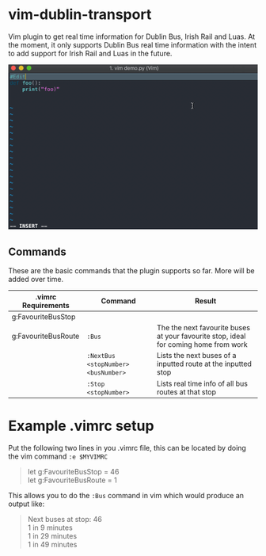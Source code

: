 # vim-dublin-transport
Vim plugin to get real time information for Dublin Bus, Irish Rail and Luas. At the moment, it only supports Dublin Bus real time information with the intent to add support for Irish Rail and Luas in the future.

![](demo.gif)

## Commands

These are the basic commands that the plugin supports so far. More will be added over time.

|   .vimrc Requirements            |Command                          |Result                         |
|----------------|-------------------------------|-----------------------------|
|g:FavouriteBusStop
g:FavouriteBusRoute|`:Bus`|The the next favourite buses at your favourite stop, ideal for coming home from work               |
||`:NextBus <stopNumber> <busNumber>`|Lists the next buses of a inputted route at the inputted stop            |
|          |`:Stop <stopNumber>`|Lists real time info of all bus routes at that stop|

# Example .vimrc setup
Put the following two lines in you .vimrc file, this can be located by doing the vim command `:e $MYVIMRC`
>let g:FavouriteBusStop = 46<br/>
let g:FavouriteBusRoute = 1

This allows you to do the `:Bus` command in vim which would produce an output like: 
>Next buses at stop: 46<br/>
>1 in 9 minutes<br/>
>1 in 29 minutes<br/>
>1 in 49 minutes
